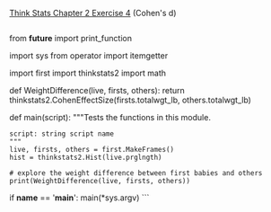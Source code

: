 [Think Stats Chapter 2 Exercise 4](http://greenteapress.com/thinkstats2/html/thinkstats2003.html#toc24) (Cohen's d)

>> ``` python
from __future__ import print_function

import sys
from operator import itemgetter

import first
import thinkstats2
import math



def WeightDifference(live, firsts, others): 
    return thinkstats2.CohenEffectSize(firsts.totalwgt_lb, others.totalwgt_lb)

def main(script):
    """Tests the functions in this module.

    script: string script name
    """
    live, firsts, others = first.MakeFrames()
    hist = thinkstats2.Hist(live.prglngth)

    # explore the weight difference between first babies and others
    print(WeightDifference(live, firsts, others))


if __name__ == '__main__':
    main(*sys.argv)
    ```
